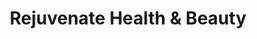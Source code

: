 ---
title: "Rejuvenate Health & Beauty"
url: /frimley/rejuvenate-health-and-beauty/
shop: beauty
---